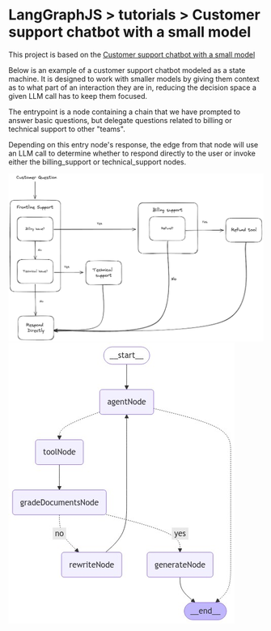 # LangGraphJS > tutorials > Customer support chatbot with a small model

This project is based on the [Customer support chatbot with a small model](https://langchain-ai.github.io/langgraphjs/tutorials/chatbots/customer_support_small_model/)

Below is an example of a customer support chatbot modeled as a state machine. It is designed to work with smaller models by giving them context as to what part of an interaction they are in, reducing the decision space a given LLM call has to keep them focused.

The entrypoint is a node containing a chain that we have prompted to answer basic questions, but delegate questions related to billing or technical support to other "teams".

Depending on this entry node's response, the edge from that node will use an LLM call to determine whether to respond directly to the user or invoke either the billing_support or technical_support nodes.

![Agent Workflow](./diagram.png)
![Agent Workflow](./index.png)
